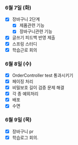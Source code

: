 ### 6월 7일 (화)
- [x] 장바구니 2단계
    - [x] 제품관련 기능
    - [x] 장바구니관련 기능    
- [x] 글쓰기 피드백 반영 제출
- [x] 스프링 스터디
- [x] 학습근로 회의

### 6월 8일 (수)
- [x] OrderController test 통과시키기
- [x] 페이징 처리
- [x] 비밀보호 길이 검증 문제 해결
- [x] 각 종 예외처리
- [x] 배포
- [x] 수면 

### 6월 9일 (목)
- [x] 장바구니 pr
- [x] 학습로그 회의.
